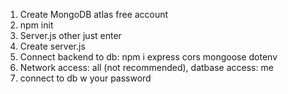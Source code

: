 1. Create MongoDB atlas free account
2. npm init
3. Server.js other just enter
4. Create server.js
5. Connect backend to db: npm i express cors mongoose dotenv
6. Network access: all (not recommended), datbase access: me
7. connect to db w your password
